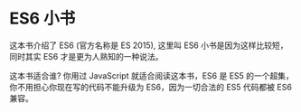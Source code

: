 # ES6 小书

这本书介绍了 ES6 (官方名称是 ES 2015), 这里叫 ES6 小书是因为这样比较短，同时其实 ES6 才是更为人熟知的一种说法。

这本书适合谁? 你用过 JavaScript 就适合阅读这本书，ES6 是 ES5 的一个超集，你不用担心你现在写的代码不能升级为 ES6，因为一切合法的 ES5 代码都被 ES6 兼容。